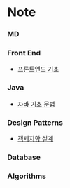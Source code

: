 # Note

### MD

### Front End
  * [프론트앤드 기초](https://github.com/kiki9484/Note/tree/main/Front%20End)
### Java
  * [자바 기초 문법](https://github.com/kiki9484/Note/tree/main/Java)
  
### Design Patterns
  * [객제지향 설계](https://github.com/kiki9484/Note/tree/main/%EA%B0%9D%EC%B2%B4%EC%A7%80%ED%96%A5%20%EC%84%A4%EA%B3%84)
### Database

### Algorithms
  
